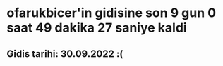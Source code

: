 # ofarukbicer'in gidisine son 9 gun 0 saat 49 dakika 27 saniye kaldi

## Gidis tarihi: 30.09.2022 :(